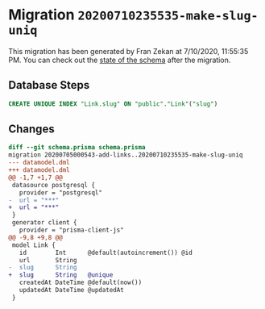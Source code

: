 # Migration `20200710235535-make-slug-uniq`

This migration has been generated by Fran Zekan at 7/10/2020, 11:55:35 PM.
You can check out the [state of the schema](./schema.prisma) after the migration.

## Database Steps

```sql
CREATE UNIQUE INDEX "Link.slug" ON "public"."Link"("slug")
```

## Changes

```diff
diff --git schema.prisma schema.prisma
migration 20200705000543-add-links..20200710235535-make-slug-uniq
--- datamodel.dml
+++ datamodel.dml
@@ -1,7 +1,7 @@
 datasource postgresql {
   provider = "postgresql"
-  url = "***"
+  url = "***"
 }
 generator client {
   provider = "prisma-client-js"
@@ -9,8 +9,8 @@
 model Link {
   id        Int      @default(autoincrement()) @id
   url       String
-  slug      String
+  slug      String   @unique
   createdAt DateTime @default(now())
   updatedAt DateTime @updatedAt
 }
```


